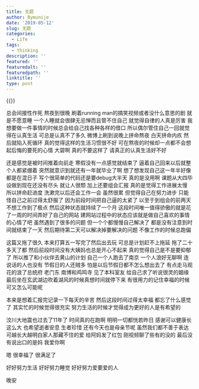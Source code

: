 ```yaml
---
title: 无题
author: Bymunije
date: '2019-05-12'
slug: 无题
categories:
  - Life
tags:
  - thinking
description: ''
featured: ''
featuredalt: ''
featuredpath: ''
linktitle: ''
type: post
---
```

{{<aplayer title="Stay With Me" author="朴灿烈&Punch" musicurl="/music/video/Stay With Me.mp3" lrcfile="/music/lrc/Stay With Me.lrc" coverimg="/music/cover/stay with me.jpg" themecolor="#b89a66">}}

总会间接性作死  熬夜到很晚  刷着running man的搞笑视频或者没什么意思的剧  就是不愿意睡 一个人睡就会很肆无忌惮而且管不住自己  就觉得自律的人真是厉害 我想要做一件事情的时候总会给自己找各种各样的借口 所以偶尔管住自己一回就觉得在认真生活 可总是认真不了多久  微博上刷到说晚上拼命熬夜 白天拼命内疚 然后就陷入死循环 真的觉得这样的生活习惯很不好 可在熬夜的时候却一点都不会想起后悔的要死的心情 大碧啊 真的不要这样了 请真正的认真生活好不好

还是感觉是被时间推着向前走 寒假没有一点感觉就结束了  逼着自己回来以后就整个人都紧绷着 突然就意识到就还有一年就毕业了啊 想了想发现自己这一年半好像都是在混日子 写个很简单的代码还是要debug大半天 真的是没用啊 课题从大四毕设做到现在还没有尽头 就让人很颓 加上还要组会汇报 真的是觉得工作进展太慢 所以拼命赶进度 洗漱完以后还会工作一会 虽然很累 但觉得自己在努力进步 只能怪自己之前过得太舒服了 因为前段时间把自己逼的太紧了 以至于到组会的前两天不想工作到了极点 然后这种状态就持续了一个月 这段时间唯一值得骄傲的就是花了一周的时间弄好了自己的网站 建网站过程中的状态应该就是做自己喜欢的事情的心情了吧 虽然遇到了很多的问题 但一个个都慢慢自己解决了 都是没有注意到时间就结束了一天  然后期待第二天可以解决掉要解决的问题 不像工作的时候总跑偏 

这篇又拖了很久 本来打算五一写完了然后出去玩 可总是计划赶不上拖延 拖了二十多天了都 然后前段时间没有大姨妈也总是开心不起来 真的觉得自己是不是要抑郁了 所以推了和小伙伴去黄山的计划  自己一个人跑去了南京 一个人浪好无聊啊 连说话的人也没有 节假日的人还贼多 怕是以后节假日都不怎么想出去了 有点走马观花的浪了总统府 老门东 南博和鸡鸣寺 见了本科室友 给自己求了听说很灵的姻缘 最后坐在玄武湖边吹着湖风的时候真想时间就停下来 有很用力的记住幸福的时候 可又怎么可能呢 



本来是想着汇报完记录一下每天的辛苦  然后这段时间过得太幸福  都忘了什么感觉了 其实忙的时候觉得很充实 努力生活的时候才觉得成为更好的人是有希望的

汶川大地震也过去了11年了 时间真的在跑啊 明明一切都恍若昨日 感谢可以健康长这么大 也希望逝者安息 生者珍惜  还有今天也是母亲节呢 虽然我们都不善于表达 可越长大越明白家人那藏不住的爱 给阿妈发了红包 刚视频聊了些有的没的  最后没有说出口的是妈  我爱你啊 

嗯  很幸福了 很满足了

好好努力生活  好好努力睡觉  好好努力爱要爱的人

晚安
